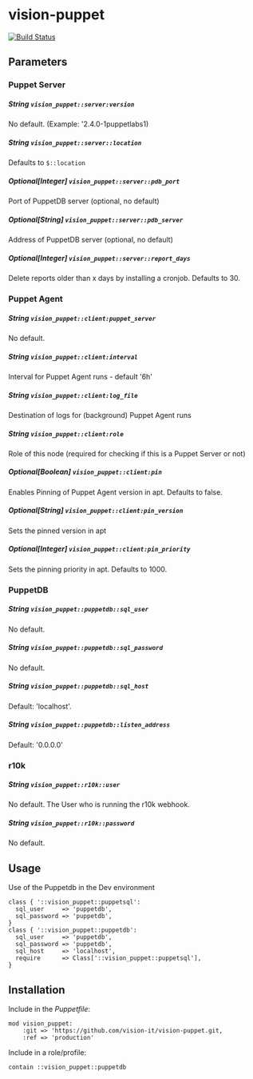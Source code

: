 # vision-puppet

[![Build Status](https://travis-ci.org/vision-it/vision-puppet.svg?branch=production)](https://travis-ci.org/vision-it/vision-puppet)

## Parameters

### Puppet Server
##### String `vision_puppet::server:version`
No default. (Example: '2.4.0-1puppetlabs1)
##### String `vision_puppet::server::location`
Defaults to `$::location`
##### Optional[Integer] `vision_puppet::server::pdb_port`
Port of PuppetDB server (optional, no default)
##### Optional[String] `vision_puppet::server::pdb_server`
Address of PuppetDB server (optional, no default)
##### Optional[Integer] `vision_puppet::server::report_days`
Delete reports older than x days by installing a cronjob. Defaults to 30.

### Puppet Agent
##### String `vision_puppet::client:puppet_server`
No default.
##### String `vision_puppet::client:interval`
Interval for Puppet Agent runs - default '6h'
##### String `vision_puppet::client:log_file`
Destination of logs for (background) Puppet Agent runs
##### String `vision_puppet::client:role`
Role of this node (required for checking if this is a Puppet Server or not)
##### Optional[Boolean] `vision_puppet::client:pin`
Enables Pinning of Puppet Agent version in apt. Defaults to false.
##### Optional[String] `vision_puppet::client:pin_version`
Sets the pinned version in apt
##### Optional[Integer] `vision_puppet::client:pin_priority`
Sets the pinning priority in apt. Defaults to 1000.


### PuppetDB
##### String `vision_puppet::puppetdb::sql_user`
No default.
##### String `vision_puppet::puppetdb::sql_password`
No default.
##### String `vision_puppet::puppetdb::sql_host`
Default: 'localhost'.
##### String `vision_puppet::puppetdb::listen_address`
Default: '0.0.0.0'

### r10k
##### String `vision_puppet::r10k::user`
No default. The User who is running the r10k webhook.
##### String `vision_puppet::r10k::password`
No default.

## Usage
Use of the Puppetdb in the Dev environment
```puppet
class { '::vision_puppet::puppetsql':
  sql_user     => 'puppetdb',
  sql_password => 'puppetdb',
}
class { '::vision_puppet::puppetdb':
  sql_user     => 'puppetdb',
  sql_password => 'puppetdb',
  sql_host     => 'localhost',
  require      => Class['::vision_puppet::puppetsql'],
}
```

## Installation

Include in the *Puppetfile*:

```
mod vision_puppet:
    :git => 'https://github.com/vision-it/vision-puppet.git,
    :ref => 'production'
```

Include in a role/profile:

```puppet
contain ::vision_puppet::puppetdb
```
